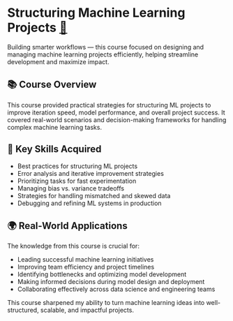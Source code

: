 # Structuring Machine Learning Projects [🔗](https://coursera.org/share/825e1fb5ac67babb5db594b2d7e7f332)

Building smarter workflows — this course focused on designing and managing machine learning projects efficiently, helping streamline development and maximize impact.

## 📚 Course Overview

This course provided practical strategies for structuring ML projects to improve iteration speed, model performance, and overall project success. It covered real-world scenarios and decision-making frameworks for handling complex machine learning tasks.

## 🧠 Key Skills Acquired

- Best practices for structuring ML projects  
- Error analysis and iterative improvement strategies  
- Prioritizing tasks for fast experimentation  
- Managing bias vs. variance tradeoffs  
- Strategies for handling mismatched and skewed data  
- Debugging and refining ML systems in production

## 🌍 Real-World Applications

The knowledge from this course is crucial for:

- Leading successful machine learning initiatives  
- Improving team efficiency and project timelines  
- Identifying bottlenecks and optimizing model development  
- Making informed decisions during model design and deployment  
- Collaborating effectively across data science and engineering teams

This course sharpened my ability to turn machine learning ideas into well-structured, scalable, and impactful projects.